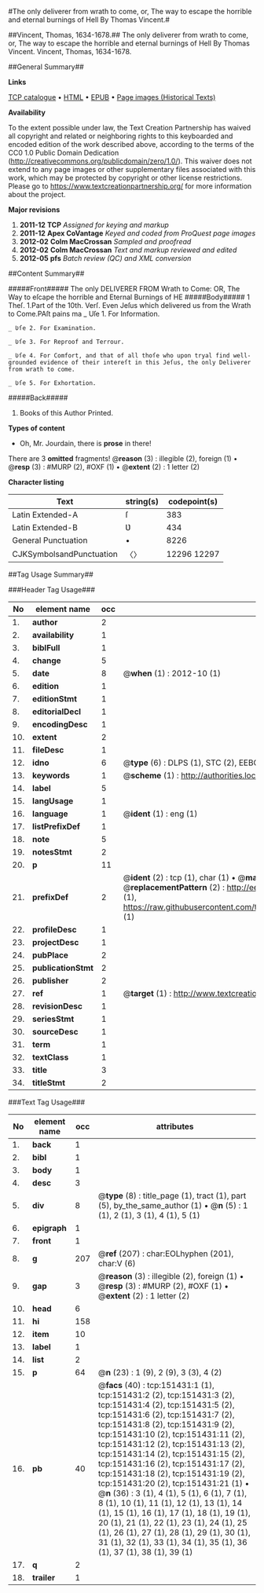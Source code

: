 #The only deliverer from wrath to come, or, The way to escape the horrible and eternal burnings of Hell By Thomas Vincent.#

##Vincent, Thomas, 1634-1678.##
The only deliverer from wrath to come, or, The way to escape the horrible and eternal burnings of Hell By Thomas Vincent.
Vincent, Thomas, 1634-1678.

##General Summary##

**Links**

[TCP catalogue](http://www.ota.ox.ac.uk/tcp/)  • 
[HTML](http://tei.it.ox.ac.uk/tcp/Texts-HTML/free/A95/A95930.html)  • 
[EPUB](http://tei.it.ox.ac.uk/tcp/Texts-EPUB/free/A95/A95930.epub) • 
[Page images (Historical Texts)](https://historicaltexts.jisc.ac.uk/eebo-42476394e)

**Availability**

To the extent possible under law, the Text Creation Partnership has waived all copyright and related or neighboring rights to this keyboarded and encoded edition of the work described above, according to the terms of the CC0 1.0 Public Domain Dedication (http://creativecommons.org/publicdomain/zero/1.0/). This waiver does not extend to any page images or other supplementary files associated with this work, which may be protected by copyright or other license restrictions. Please go to https://www.textcreationpartnership.org/ for more information about the project.

**Major revisions**

1. __2011-12__ __TCP__ *Assigned for keying and markup*
1. __2011-12__ __Apex CoVantage__ *Keyed and coded from ProQuest page images*
1. __2012-02__ __Colm MacCrossan__ *Sampled and proofread*
1. __2012-02__ __Colm MacCrossan__ *Text and markup reviewed and edited*
1. __2012-05__ __pfs__ *Batch review (QC) and XML conversion*

##Content Summary##

#####Front#####
The only DELIVERER FROM Wrath to Come: OR, The Way to eſcape the horrible and Eternal Burnings of HE
#####Body#####
1 Theſ. 1.Part of the 10th. Verſ. Even Jeſus which delivered us from the Wrath to Come.PAſt pains ma
    _ Uſe 1. For Information.

    _ Ʋſe 2. For Examination.

    _ Ʋſe 3. For Reproof and Terrour.

    _ Ʋſe 4. For Comfort, and that of all thoſe who upon tryal find well-grounded evidence of their intereſt in this Jeſus, the only Deliverer from wrath to come.

    _ Ʋſe 5. For Exhortation.

#####Back#####

1. Books of this Author Printed.

**Types of content**

  * Oh, Mr. Jourdain, there is **prose** in there!

There are 3 **omitted** fragments! 
 @__reason__ (3) : illegible (2), foreign (1)  •  @__resp__ (3) : #MURP (2), #OXF (1)  •  @__extent__ (2) : 1 letter (2)

**Character listing**


|Text|string(s)|codepoint(s)|
|---|---|---|
|Latin Extended-A|ſ|383|
|Latin Extended-B|Ʋ|434|
|General Punctuation|•|8226|
|CJKSymbolsandPunctuation|〈〉|12296 12297|

##Tag Usage Summary##

###Header Tag Usage###

|No|element name|occ|attributes|
|---|---|---|---|
|1.|__author__|2||
|2.|__availability__|1||
|3.|__biblFull__|1||
|4.|__change__|5||
|5.|__date__|8| @__when__ (1) : 2012-10 (1)|
|6.|__edition__|1||
|7.|__editionStmt__|1||
|8.|__editorialDecl__|1||
|9.|__encodingDesc__|1||
|10.|__extent__|2||
|11.|__fileDesc__|1||
|12.|__idno__|6| @__type__ (6) : DLPS (1), STC (2), EEBO-CITATION (1), OCLC (1), VID (1)|
|13.|__keywords__|1| @__scheme__ (1) : http://authorities.loc.gov/ (1)|
|14.|__label__|5||
|15.|__langUsage__|1||
|16.|__language__|1| @__ident__ (1) : eng (1)|
|17.|__listPrefixDef__|1||
|18.|__note__|5||
|19.|__notesStmt__|2||
|20.|__p__|11||
|21.|__prefixDef__|2| @__ident__ (2) : tcp (1), char (1)  •  @__matchPattern__ (2) : ([0-9\-]+):([0-9IVX]+) (1), (.+) (1)  •  @__replacementPattern__ (2) : http://eebo.chadwyck.com/downloadtiff?vid=$1&page=$2 (1), https://raw.githubusercontent.com/textcreationpartnership/Texts/master/tcpchars.xml#$1 (1)|
|22.|__profileDesc__|1||
|23.|__projectDesc__|1||
|24.|__pubPlace__|2||
|25.|__publicationStmt__|2||
|26.|__publisher__|2||
|27.|__ref__|1| @__target__ (1) : http://www.textcreationpartnership.org/docs/. (1)|
|28.|__revisionDesc__|1||
|29.|__seriesStmt__|1||
|30.|__sourceDesc__|1||
|31.|__term__|1||
|32.|__textClass__|1||
|33.|__title__|3||
|34.|__titleStmt__|2||


###Text Tag Usage###

|No|element name|occ|attributes|
|---|---|---|---|
|1.|__back__|1||
|2.|__bibl__|1||
|3.|__body__|1||
|4.|__desc__|3||
|5.|__div__|8| @__type__ (8) : title_page (1), tract (1), part (5), by_the_same_author (1)  •  @__n__ (5) : 1 (1), 2 (1), 3 (1), 4 (1), 5 (1)|
|6.|__epigraph__|1||
|7.|__front__|1||
|8.|__g__|207| @__ref__ (207) : char:EOLhyphen (201), char:V (6)|
|9.|__gap__|3| @__reason__ (3) : illegible (2), foreign (1)  •  @__resp__ (3) : #MURP (2), #OXF (1)  •  @__extent__ (2) : 1 letter (2)|
|10.|__head__|6||
|11.|__hi__|158||
|12.|__item__|10||
|13.|__label__|1||
|14.|__list__|2||
|15.|__p__|64| @__n__ (23) : 1 (9), 2 (9), 3 (3), 4 (2)|
|16.|__pb__|40| @__facs__ (40) : tcp:151431:1 (1), tcp:151431:2 (2), tcp:151431:3 (2), tcp:151431:4 (2), tcp:151431:5 (2), tcp:151431:6 (2), tcp:151431:7 (2), tcp:151431:8 (2), tcp:151431:9 (2), tcp:151431:10 (2), tcp:151431:11 (2), tcp:151431:12 (2), tcp:151431:13 (2), tcp:151431:14 (2), tcp:151431:15 (2), tcp:151431:16 (2), tcp:151431:17 (2), tcp:151431:18 (2), tcp:151431:19 (2), tcp:151431:20 (2), tcp:151431:21 (1)  •  @__n__ (36) : 3 (1), 4 (1), 5 (1), 6 (1), 7 (1), 8 (1), 10 (1), 11 (1), 12 (1), 13 (1), 14 (1), 15 (1), 16 (1), 17 (1), 18 (1), 19 (1), 20 (1), 21 (1), 22 (1), 23 (1), 24 (1), 25 (1), 26 (1), 27 (1), 28 (1), 29 (1), 30 (1), 31 (1), 32 (1), 33 (1), 34 (1), 35 (1), 36 (1), 37 (1), 38 (1), 39 (1)|
|17.|__q__|2||
|18.|__trailer__|1||
